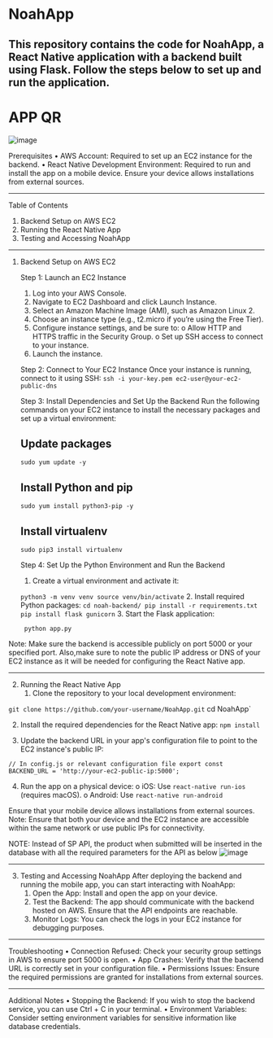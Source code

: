 # NoahApp
## This repository contains the code for NoahApp, a React Native application with a backend built using Flask. Follow the steps below to set up and run the application.

# APP QR
![image](https://github.com/user-attachments/assets/b2ec7492-be31-4eef-86dd-3fc73d2fb22c)


Prerequisites
•	AWS Account: Required to set up an EC2 instance for the backend.
•	React Native Development Environment: Required to run and install the app on a mobile device. Ensure your device allows installations from external sources.
________________________________________
Table of Contents
1.	Backend Setup on AWS EC2
2.	Running the React Native App
3.	Testing and Accessing NoahApp
________________________________________
1. Backend Setup on AWS EC2
   
   Step 1: Launch an EC2 Instance
      1.	Log into your AWS Console.
      2.	Navigate to EC2 Dashboard and click Launch Instance.
      3.	Select an Amazon Machine Image (AMI), such as Amazon Linux 2.
      4.	Choose an instance type (e.g., t2.micro if you’re using the Free Tier).
      5.	Configure instance settings, and be sure to:
         o	Allow HTTP and HTTPS traffic in the Security Group.
         o	Set up SSH access to connect to your instance.
      6.	Launch the instance.

   
   Step 2: Connect to Your EC2 Instance
      Once your instance is running, connect to it using SSH:
      `ssh -i your-key.pem ec2-user@your-ec2-public-dns`


   Step 3: Install Dependencies and Set Up the Backend
      Run the following commands on your EC2 instance to install the necessary packages and set up a virtual environment:
      ## Update packages
      `sudo yum update -y`

      ## Install Python and pip
      `sudo yum install python3-pip -y`

      ## Install virtualenv
      `sudo pip3 install virtualenv`


   Step 4: Set Up the Python Environment and Run the Backend
      1.	Create a virtual environment and activate it:

   `
   python3 -m venv venv
   source venv/bin/activate
   `
   2.	Install required Python packages:
      `
      cd noah-backend/
      pip install -r requirements.txt
      pip install flask gunicorn
      `
   3.	Start the Flask application:

   `
   python app.py`

   
Note: Make sure the backend is accessible publicly on port 5000 or your specified port. Also,make sure to note the public IP address or DNS of your EC2 instance as it will be needed for configuring the React Native app.
________________________________________
2. Running the React Native App
   1. Clone the repository to your local development environment:

`git clone https://github.com/your-username/NoahApp.git`
cd NoahApp`

   2. 	Install the required dependencies for the React Native app:
`npm install`

   3.	Update the backend URL in your app's configuration file to point to the EC2 instance's public IP:

`// In config.js or relevant configuration file
export const BACKEND_URL = 'http://your-ec2-public-ip:5000';`

   4.	Run the app on a physical device:
   o	iOS: Use `react-native run-ios` (requires macOS).
   o	Android: Use `react-native run-android`


Ensure that your mobile device allows installations from external sources.
Note: Ensure that both your device and the EC2 instance are accessible within the same network or use public IPs for connectivity.

NOTE:
Instead of SP API, the product when submitted will be inserted in the database with all the required parameters for the API as below
![image](https://github.com/user-attachments/assets/3e6d14f3-39e4-4ea9-9dd2-9be828a6ddb8)

________________________________________
3. Testing and Accessing NoahApp
   After deploying the backend and running the mobile app, you can start interacting with NoahApp:
   1.	Open the App: Install and open the app on your device.
   2.	Test the Backend: The app should communicate with the backend hosted on AWS. Ensure that the API endpoints are reachable.
   3.	Monitor Logs: You can check the logs in your EC2 instance for debugging purposes.
________________________________________
Troubleshooting
•	Connection Refused: Check your security group settings in AWS to ensure port 5000 is open.
•	App Crashes: Verify that the backend URL is correctly set in your configuration file.
•	Permissions Issues: Ensure the required permissions are granted for installations from external sources.
________________________________________
Additional Notes
•	Stopping the Backend: If you wish to stop the backend service, you can use Ctrl + C in your terminal.
•	Environment Variables: Consider setting environment variables for sensitive information like database credentials.

